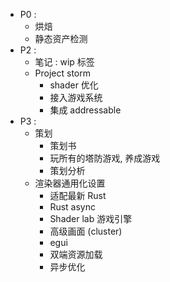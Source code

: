 - P0 : 
	- 烘焙
	- 静态资产检测
- P2 : 
	- 笔记 : wip 标签
	- Project storm
		- shader 优化
		- 接入游戏系统
		- 集成 addressable
- P3 : 
	- 策划
		- 策划书
		- 玩所有的塔防游戏, 养成游戏
		- 策划分析
	- 渲染器通用化设置 
		- 适配最新 Rust
		- Rust async
		- Shader lab 游戏引擎
		- 高级画面 (cluster)
		- egui
		- 双端资源加载
		- 异步优化